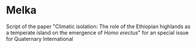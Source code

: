 # Melka
Script of the paper "Climatic isolation: The role of the Ethiopian highlands as a temperate island on the emergence of _Homo erectus_" for an special issue for Quaternary International
